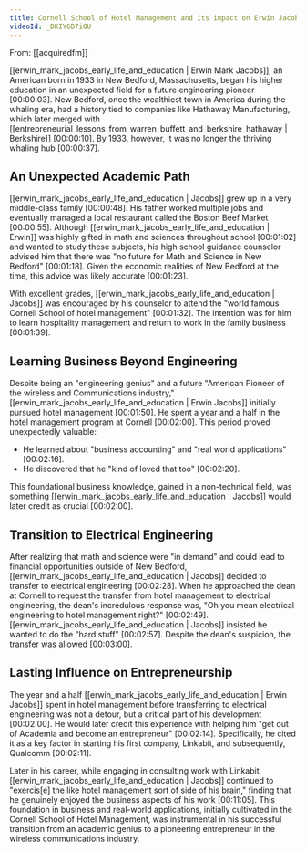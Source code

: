 ```yaml
---
title: Cornell School of Hotel Management and its impact on Erwin Jacobs
videoId: _DKIY6D7iOU
---
```


From: [[acquiredfm]] <br/> 

[[erwin_mark_jacobs_early_life_and_education | Erwin Mark Jacobs]], an American born in 1933 in New Bedford, Massachusetts, began his higher education in an unexpected field for a future engineering pioneer <a class="yt-timestamp" data-t="00:00:03">[00:00:03]</a>. New Bedford, once the wealthiest town in America during the whaling era, had a history tied to companies like Hathaway Manufacturing, which later merged with [[entrepreneurial_lessons_from_warren_buffett_and_berkshire_hathaway | Berkshire]] <a class="yt-timestamp" data-t="00:00:10">[00:00:10]</a>. By 1933, however, it was no longer the thriving whaling hub <a class="yt-timestamp" data-t="00:00:37">[00:00:37]</a>.

## An Unexpected Academic Path

[[erwin_mark_jacobs_early_life_and_education | Jacobs]] grew up in a very middle-class family <a class="yt-timestamp" data-t="00:00:48">[00:00:48]</a>. His father worked multiple jobs and eventually managed a local restaurant called the Boston Beef Market <a class="yt-timestamp" data-t="00:00:55">[00:00:55]</a>. Although [[erwin_mark_jacobs_early_life_and_education | Erwin]] was highly gifted in math and sciences throughout school <a class="yt-timestamp" data-t="00:01:02">[00:01:02]</a> and wanted to study these subjects, his high school guidance counselor advised him that there was "no future for Math and Science in New Bedford" <a class="yt-timestamp" data-t="00:01:18">[00:01:18]</a>. Given the economic realities of New Bedford at the time, this advice was likely accurate <a class="yt-timestamp" data-t="00:01:23">[00:01:23]</a>.

With excellent grades, [[erwin_mark_jacobs_early_life_and_education | Jacobs]] was encouraged by his counselor to attend the "world famous Cornell School of hotel management" <a class="yt-timestamp" data-t="00:01:32">[00:01:32]</a>. The intention was for him to learn hospitality management and return to work in the family business <a class="yt-timestamp" data-t="00:01:39">[00:01:39]</a>.

## Learning Business Beyond Engineering

Despite being an "engineering genius" and a future "American Pioneer of the wireless and Communications industry," [[erwin_mark_jacobs_early_life_and_education | Erwin Jacobs]] initially pursued hotel management <a class="yt-timestamp" data-t="00:01:50">[00:01:50]</a>. He spent a year and a half in the hotel management program at Cornell <a class="yt-timestamp" data-t="00:02:00">[00:02:00]</a>. This period proved unexpectedly valuable:
*   He learned about "business accounting" and "real world applications" <a class="yt-timestamp" data-t="00:02:16">[00:02:16]</a>.
*   He discovered that he "kind of loved that too" <a class="yt-timestamp" data-t="00:02:20">[00:02:20]</a>.

This foundational business knowledge, gained in a non-technical field, was something [[erwin_mark_jacobs_early_life_and_education | Jacobs]] would later credit as crucial <a class="yt-timestamp" data-t="00:02:00">[00:02:00]</a>.

## Transition to Electrical Engineering

After realizing that math and science were "in demand" and could lead to financial opportunities outside of New Bedford, [[erwin_mark_jacobs_early_life_and_education | Jacobs]] decided to transfer to electrical engineering <a class="yt-timestamp" data-t="00:02:28">[00:02:28]</a>. When he approached the dean at Cornell to request the transfer from hotel management to electrical engineering, the dean's incredulous response was, "Oh you mean electrical engineering to hotel management right?" <a class="yt-timestamp" data-t="00:02:49">[00:02:49]</a>. [[erwin_mark_jacobs_early_life_and_education | Jacobs]] insisted he wanted to do the "hard stuff" <a class="yt-timestamp" data-t="00:02:57">[00:02:57]</a>. Despite the dean's suspicion, the transfer was allowed <a class="yt-timestamp" data-t="00:03:00">[00:03:00]</a>.

## Lasting Influence on Entrepreneurship

The year and a half [[erwin_mark_jacobs_early_life_and_education | Erwin Jacobs]] spent in hotel management before transferring to electrical engineering was not a detour, but a critical part of his development <a class="yt-timestamp" data-t="00:02:00">[00:02:00]</a>. He would later credit this experience with helping him "get out of Academia and become an entrepreneur" <a class="yt-timestamp" data-t="00:02:14">[00:02:14]</a>. Specifically, he cited it as a key factor in starting his first company, Linkabit, and subsequently, Qualcomm <a class="yt-timestamp" data-t="00:02:11">[00:02:11]</a>.

Later in his career, while engaging in consulting work with Linkabit, [[erwin_mark_jacobs_early_life_and_education | Jacobs]] continued to "exercis[e] the like hotel management sort of side of his brain," finding that he genuinely enjoyed the business aspects of his work <a class="yt-timestamp" data-t="00:11:05">[00:11:05]</a>. This foundation in business and real-world applications, initially cultivated in the Cornell School of Hotel Management, was instrumental in his successful transition from an academic genius to a pioneering entrepreneur in the wireless communications industry.